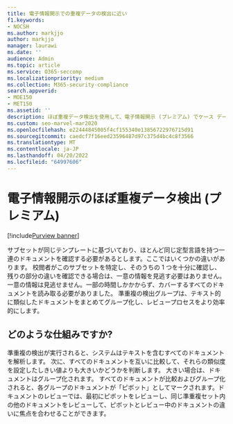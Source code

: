 ```yaml
---
title: 電子情報開示での重複データの検出に近い
f1.keywords:
- NOCSH
ms.author: markjjo
author: markjjo
manager: laurawi
ms.date: ''
audience: Admin
ms.topic: article
ms.service: O365-seccomp
ms.localizationpriority: medium
ms.collection: M365-security-compliance
search.appverid:
- MOE150
- MET150
ms.assetid: ''
description: ほぼ重複データ検出を使用して、電子情報開示 (プレミアム) でケース データを分析するときに、テキストに似たドキュメントをグループ化します。
ms.custom: seo-marvel-mar2020
ms.openlocfilehash: e22444845005f4cf155340e13856722976715d91
ms.sourcegitcommit: caedcf7f16eed23596487d97c375d4bc4c8f3566
ms.translationtype: MT
ms.contentlocale: ja-JP
ms.lasthandoff: 04/20/2022
ms.locfileid: "64997606"
---
```

# <a name="near-duplicate-detection-in-ediscovery-premium"></a>電子情報開示のほぼ重複データ検出 (プレミアム)

[!include[Purview banner](../includes/purview-rebrand-banner.md)]

サブセットが同じテンプレートに基づいており、ほとんど同じ定型言語を持つ一連のドキュメントを確認する必要があるとします。ここではいくつかの違いがあります。 校閲者がこのサブセットを特定し、そのうちの 1 つを十分に確認し、残りの部分の違いを確認できる場合は、一意の情報を見逃す必要はありません。一意の情報は見逃せません。一部の時間しかかからず、カバーするすべてのドキュメントを読み取る必要がありました。 準重複の検出グループは、テキスト的に類似したドキュメントをまとめてグループ化し、レビュープロセスをより効率的にします。

## <a name="how-does-it-work"></a>どのような仕組みですか?

準重複の検出が実行されると、システムはテキストを含むすべてのドキュメントを解析します。 次に、すべてのドキュメントを互いに比較して、それらの類似度を設定したしきい値よりも大きいかどうかを判断します。 大きい場合は、ドキュメントはグループ化されます。 すべてのドキュメントが比較およびグループ化されると、各グループのドキュメントが「ピボット」としてマークされます。ドキュメントのレビューでは、最初にピボットをレビューし、同じ準重複セット内の他のドキュメントをレビューして、ピボットとレビュー中のドキュメントの違いに焦点を合わせることができます。
